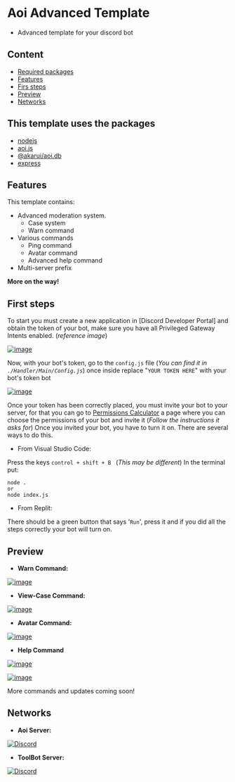 # Aoi Advanced Template
- Advanced template for your discord bot

## Content
- [Required packages](#this-template-uses-the-packages)
- [Features](#features)
- [Firs steps](#first-steps)
- [Preview](#preview)
- [Networks](#networks)

## This template uses the packages
- [nodejs](https://nodejs.org/)
- [aoi.js](https://www.npmjs.com/package/aoi.js)
- [@akarui/aoi.db](https://www.npmjs.com/package/@akarui/aoi.db)
- [express](https://www.npmjs.com/package/express)

## Features
This template contains:
- Advanced moderation system.
  - Case system
  - Warn command
- Various commands
  - Ping command
  - Avatar command
  - Advanced help command
- Multi-server prefix

**More on the way!**

## First steps
To start you must create a new application in [Discord Developer Portal] and obtain the token of your bot, make sure you have all Privileged Gateway Intents enabled. (*reference image*)

[![image](https://media.discordapp.net/attachments/1006970702819246222/1150223556211376138/Gateway.png?width=842&height=468)](https://media.discordapp.net/attachments/1006970702819246222/1150223556211376138/Gateway.png?width=842&height=468)

Now, with your bot's token, go to the `config.js` file (*You can find it in `./Handler/Main/Config.js`*) once inside replace "`YOUR TOKEN HERE`" with your bot's token bot

[![image](https://media.discordapp.net/attachments/1006970702819246222/1150225611978182716/Config2.png?width=1025&height=61)](https://media.discordapp.net/attachments/1006970702819246222/1150225611978182716/Config2.png?width=1025&height=61)

Once your token has been correctly placed, you must invite your bot to your server, for that you can go to [Permissions Calculator](https://discordapi.com/permissions.html#1099511627775) a page where you can choose the permissions of your bot and invite it (*Follow the instructions it asks for*)
Once you invited your bot, you have to turn it on. There are several ways to do this.
- From Visual Studio Code: 

Press the keys `control + shift + B ` (*This may be different*)
In the terminal put:
```
node .
or
node index.js
```
- From Replit:

There should be a green button that says '`Run`', press it and if you did all the steps correctly your bot will turn on.

## Preview

- **Warn Command:**

[![image](https://media.discordapp.net/attachments/1132926858481119304/1150232765086842912/Warn.png)](https://media.discordapp.net/attachments/1132926858481119304/1150232765086842912/Warn.png)


- **View-Case Command:**

[![image](https://github.com/Srpandi/Aoi-Advanced-Template/assets/104927437/c677008b-7695-41cf-8d22-d51b4d06e888)](https://github.com/Srpandi/Aoi-Advanced-Template/assets/104927437/c677008b-7695-41cf-8d22-d51b4d06e888)


- **Avatar Command:**

[![image](https://github.com/Srpandi/Aoi-Advanced-Template/assets/104927437/e5ab50e1-c983-42bd-8b79-524409600acb)](https://github.com/Srpandi/Aoi-Advanced-Template/assets/104927437/e5ab50e1-c983-42bd-8b79-524409600acb)


- **Help Command**

[![image](https://github.com/Srpandi/Aoi-Advanced-Template/assets/104927437/7fef778e-adb3-4d53-90a7-1529e4459707)](https://github.com/Srpandi/Aoi-Advanced-Template/assets/104927437/7fef778e-adb3-4d53-90a7-1529e4459707)

[![image](https://github.com/Srpandi/Aoi-Advanced-Template/assets/104927437/0677a8bc-65ca-42d6-8434-abea32046441)](https://github.com/Srpandi/Aoi-Advanced-Template/assets/104927437/0677a8bc-65ca-42d6-8434-abea32046441)

More commands and updates coming soon!

## Networks

- **Aoi Server:**

[![Discord](https://img.shields.io/badge/Discord-%235865F2.svg?style=for-the-badge&logo=discord&logoColor=white)](https://discord.com/invite/HMUfMXDQsV)

- **ToolBot Server:**

[![Discord](https://img.shields.io/badge/Discord-%235865F2.svg?style=for-the-badge&logo=discord&logoColor=white)](https://discord.gg/CWkDtYT8py)
